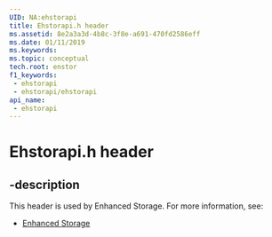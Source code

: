 ```yaml
---
UID: NA:ehstorapi
title: Ehstorapi.h header
ms.assetid: 8e2a3a3d-4b8c-3f8e-a691-470fd2586eff
ms.date: 01/11/2019
ms.keywords: 
ms.topic: conceptual
tech.root: enstor
f1_keywords:
 - ehstorapi
 - ehstorapi/ehstorapi
api_name:
 - ehstorapi
---
```


# Ehstorapi.h header


## -description

This header is used by Enhanced Storage. For more information, see:

- [Enhanced Storage](../_enstor/index.md)

